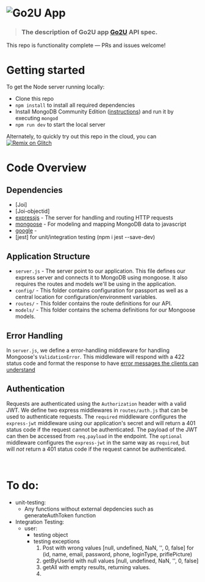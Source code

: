 # ![Go2U App](project-logo.png)


> ### The description of Go2U app [Go2U](https://github.com/go2u-seattle/go2u) API spec.

This repo is functionality complete — PRs and issues welcome!

# Getting started

To get the Node server running locally:

- Clone this repo
- `npm install` to install all required dependencies
- Install MongoDB Community Edition ([instructions](https://docs.mongodb.com/manual/installation/#tutorials)) and run it by executing `mongod`
- `npm run dev` to start the local server

Alternately, to quickly try out this repo in the cloud, you can [![Remix on Glitch](https://cdn.glitch.com/2703baf2-b643-4da7-ab91-7ee2a2d00b5b%2Fremix-button.svg)](https://glitch.com/edit/#!/remix/realworld)

# Code Overview

## Dependencies
- [Joi]
- [Joi-objectid]
- [expressjs](https://github.com/expressjs/express) - The server for handling and routing HTTP requests
- [mongoose](https://github.com/Automattic/mongoose) - For modeling and mapping MongoDB data to javascript 
- [google](www.google.com) - 
- [jest] for unit/integration testing (npm i jest --save-dev)

## Application Structure

- `server.js` - The server point to our application. This file defines our express server and connects it to MongoDB using mongoose. It also requires the routes and models we'll be using in the application.
- `config/` - This folder contains configuration for passport as well as a central location for configuration/environment variables.
- `routes/` - This folder contains the route definitions for our API.
- `models/` - This folder contains the schema definitions for our Mongoose models.

## Error Handling

In `server.js`, we define a error-handling middleware for handling Mongoose's `ValidationError`. This middleware will respond with a 422 status code and format the response to have [error messages the clients can understand](https://github.com/gothinkster/realworld/blob/master/API.md#errors-and-status-codes)

## Authentication

Requests are authenticated using the `Authorization` header with a valid JWT. We define two express middlewares in `routes/auth.js` that can be used to authenticate requests. The `required` middleware configures the `express-jwt` middleware using our application's secret and will return a 401 status code if the request cannot be authenticated. The payload of the JWT can then be accessed from `req.payload` in the endpoint. The `optional` middleware configures the `express-jwt` in the same way as `required`, but will *not* return a 401 status code if the request cannot be authenticated.


<br />



# To do:
- unit-testing:
  - Any functions without external depdencies such as generateAuthToken function
- Integration Testing:
  - user:
    - testing object
    - testing exceptions
      1. Post with wrong values [null, undefined, NaN, '', 0, false] for (id, name, email, password, phone, loginType, priflePicture)
      2. getByUserId with null values [null, undefined, NaN, '', 0, false]
      3. getAll with empty results, returning values.
      4. 